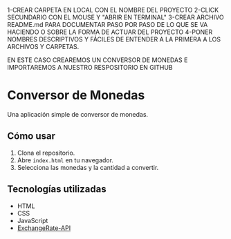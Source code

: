 1-CREAR CARPETA EN LOCAL CON EL NOMBRE DEL PROYECTO
2-CLICK SECUNDARIO CON EL MOUSE Y "ABRIR EN TERMINAL"
3-CREAR ARCHIVO README.md PARA DOCUMENTAR PASO POR PASO DE LO QUE SE VA HACIENDO O SOBRE LA FORMA DE ACTUAR DEL PROYECTO
4-PONER NOMBRES DESCRIPTIVOS Y FÁCILES DE ENTENDER A LA PRIMERA A LOS ARCHIVOS Y CARPETAS.


EN ESTE CASO CREAREMOS UN CONVERSOR DE MONEDAS E IMPORTAREMOS A NUESTRO RESPOSITORIO EN GITHUB




# Conversor de Monedas

Una aplicación simple de conversor de monedas.

## Cómo usar

1. Clona el repositorio.
2. Abre `index.html` en tu navegador.
3. Selecciona las monedas y la cantidad a convertir.

## Tecnologías utilizadas

- HTML
- CSS
- JavaScript
- [ExchangeRate-API](https://www.exchangerate-api.com/)
